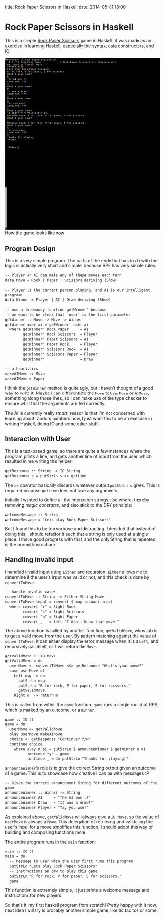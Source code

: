 title: Rock Paper Scissors in Haskell
date: 2014-05-01 18:00

Rock Paper Scissors in Haskell
==============================

This is a simple [Rock Paper
Scissors](www.github.com/ngzhian/rcp-haskell) game in Haskell, it was
made as an exercise in learning Haskell, especially the syntax, data
constructors, and IO.

<div class="figure">

![How the game looks like now](../images/rcp-haskell.png)
How the game looks like now

</div>

Program Design
--------------

This is a very simple program. The parts of the code that has to do with
the logic is actually very short and simple, because RPS has very simple
rules:

``` {.sourceCode .haskell}
-- Player or AI can make any of these moves each turn
data Move = Rock | Paper | Scissors deriving (Show)

-- Player is the current person playing, and AI is our intelligent program!
data Winner = Player | AI | Draw deriving (Show)

-- use a throwaway function getWinner' because
-- we want to be clear that `user' is the first parameter
getWinner :: Move -> Move -> Winner
getWinner user ai = getWinner' user ai
  where getWinner' Rock Paper     = AI
        getWinner' Rock Scissors  = Player
        getWinner' Paper Scissors = AI
        getWinner' Paper Rock     = Player
        getWinner' Scissors Rock  = AI
        getWinner' Scissors Paper = Player
        getWinner' _        _     = Draw

-- a heuristics
makeAIMove :: Move
makeAIMove = Paper
```

I think the `getWinner` method is quite ugly, but I haven’t thought of a
good way to write it. Maybe I can differentiate the `Move` to `UserMove`
or `AIMove`, something along those lines, so I can make use of the type
checker to ensure what that the arguments are fed correctly.

The AI is currently really *smart*, reason is that I’m not concerned
with learning about random numbers now, I just want this to be an
exercise in writing Haskell, doing IO and some other stuff.

Interaction with User
---------------------

This is a text-based game, so there are quite a few instances where the
program prints a line, and gets another line of input from the user,
which resulted in me writing this helper:

``` {.sourceCode .haskell}
getResponse :: String -> IO String
getResponse s = putStrLn s >> getLine
```

The `>>` operator basically discards whatever output `putStrLn s` gives.
This is required because `getLine` does not take any arguments.

Initially I wanted to define all the interaction strings else where,
thereby removing *magic constants*, and also stick to the DRY principle:

``` {.sourceCode .haskell}
welcomeMessage :: String
welcomeMessage = "Lets play Rock Paper Scissors"
```

But I found this to be too verbose and distracting. I decided that
instead of doing this, I should refactor it such that a string is only
used at a single place. I made good progress with that, and the only
String that is repeated is the prompt/insructions.

Handling invalid input
----------------------

I handled invalid input using `Either` and recursion. `Either` allows me
to determine if the user’s input was valid or not, and this check is
done by `convertToMove`:

``` {.sourceCode .haskell}
-- handle invalid cases
convertToMove :: String -> Either String Move
convertToMove input = convert $ map toLower input
  where convert "r" = Right Rock
        convert "s" = Right Scissors
        convert "p" = Right Paper
        convert _   = Left "I don't know that move!"
```

The above function is called by another function, `getValidMove`, whos
job is to get a valid move from the user. By pattern matching against
the value of `convertToMove`, it can either display the error message
when it is a `Left`, and recursively call itself, or it will return the
`Move`.

``` {.sourceCode .haskell}
getValidMove :: IO Move
getValidMove = do
  userMove <- convertToMove <$> getResponse "What's your move?"
  case userMove of
    Left msg -> do
      putStrLn msg
      putStrLn "R for rock, P for paper, S for scissors."
      getValidMove
    Right m  -> return m
```

This is called from within the `game` function. `game` runs a single
round of RPS, which is marked by an outcome, or a `Winner`.

``` {.sourceCode .haskell}
game :: IO ()
game = do
  userMove <- getValidMove
  play userMove makeAIMove
  choice <- getResponse "Continue? Y/N"
  continue choice
    where play m ai = putStrLn $ announceWinner $ getWinner m ai
          continue "y" = game
          continue _ = do putStrLn "Thanks for playing!"
```

`announceWinner`’s role is to give the correct String output given an
outcome of a game. This is to showcase how creative I can be with
messages :P

``` {.sourceCode .haskell}
-- Gives the correct anouncement String for different outcomes of the game
announceWinner :: Winner -> String
announceWinner AI     = "The AI won :)"
announceWinner Draw   = "It was a draw!"
announceWinner Player = "Yay you won!"
```

As explained above, `getValidMove` will always give a `IO Move`, so the
value of `userMove` is always a `Move`. This delegation of retrieving
and validating the user’s input for a move simplifies this function. I
should adopt this way of building and composing functions more.

The entire program runs in the `main` function:

``` {.sourceCode .haskell}
main :: IO ()
main = do
  -- Message to user when the user first runs this program
  putStrLn "Lets play Rock Paper Scissors"
  -- Instructions on ohw to play this game
  putStrLn "R for rock, P for paper, S for scissors."
  game
```

This function is extremely simple, it just prints a welcome message and
instructions for new players.

So that’s it, my first haskell program from scratch! Pretty happy with
it now, next idea I will try is probably another simple game, like tic
tac toe or some.
